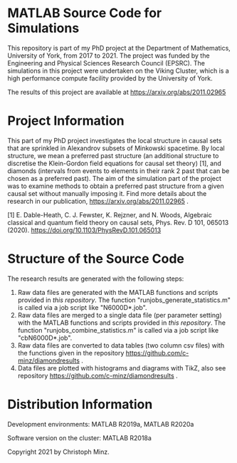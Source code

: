 MATLAB Source Code for Simulations
==================================

This repository is part of my PhD project at the Department of Mathematics, University of York, from 2017 to 2021. The project was funded by the Engineering and Physical Sciences Research Council (EPSRC). The simulations in this project were undertaken on the Viking Cluster, which is a high performance compute facility provided by the University of York.

The results of this project are available at https://arxiv.org/abs/2011.02965

Project Information
===================

This part of my PhD project investigates the local structure in causal sets that are sprinkled in Alexandrov subsets of Minkowski spacetime. By local structure, we mean a preferred past structure (an additional structure to discretise the Klein-Gordon field equations for causal set theory) [1], and diamonds (intervals from events to elements in their rank 2 past that can be chosen as a preferred past). The aim of the simulation part of the project was to examine methods to obtain a preferred past structure from a given causal set without manually imposing it. Find more details about the research in our publication, https://arxiv.org/abs/2011.02965 .

[1] E. Dable-Heath, C. J. Fewster, K. Rejzner, and N. Woods, Algebraic classical and quantum field theory on causal sets, Phys. Rev. D 101, 065013 (2020). https://doi.org/10.1103/PhysRevD.101.065013

Structure of the Source Code
============================

The research results are generated with the following steps:
1. Raw data files are generated with the MATLAB functions and scripts provided in _this repository_. The function "runjobs\_generate\_statistics.m" is called via a job script like "N6000D*.job".
2. Raw data files are merged to a single data file (per parameter setting) with the MATLAB functions and scripts provided in _this repository_. The function "runjobs\_combine\_statistics.m" is called via a job script like "cbN6000D*.job".
3. Raw data files are converted to data tables (two column csv files) with the functions given in the repository https://github.com/c-minz/diamondresults .
4. Data files are plotted with histograms and diagrams with TikZ, also see repository https://github.com/c-minz/diamondresults .

Distribution Information
========================

Development environments: MATLAB R2019a, MATLAB R2020a

Software version on the cluster: MATLAB R2018a

Copyright 2021 by Christoph Minz.